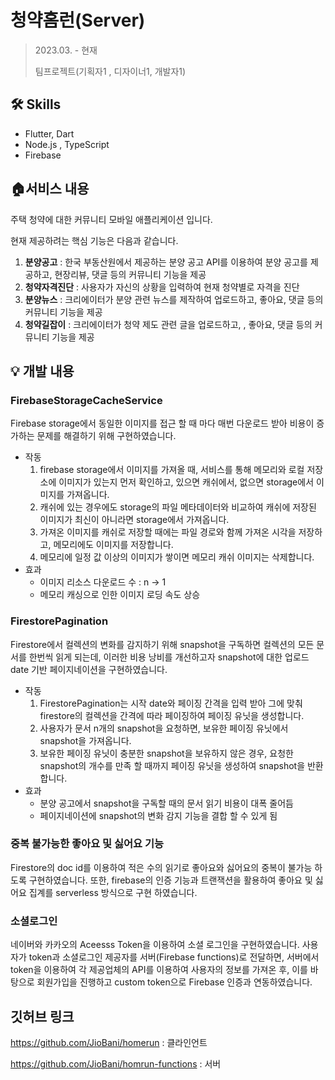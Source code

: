 # 청약홈런(Server)

> 2023.03. - 현재
>
> 팀프로젝트(기획자1 , 디자이너1, 개발자1)



## 🛠 Skills

- Flutter, Dart
- Node.js , TypeScript
- Firebase



## **🏠서비스 내용**

주택 청약에 대한 커뮤니티 모바일 애플리케이션 입니다.

현재 제공하려는 핵심 기능은 다음과 같습니다.

1. **분양공고** : 한국 부동산원에서 제공하는 분양 공고 API를 이용하여 분양 공고를 제공하고, 현장리뷰, 댓글 등의 커뮤니티 기능을 제공
2. **청약자격진단** : 사용자가 자신의 상황을 입력하여 현재 청약별로 자격을 진단
3. **분양뉴스** : 크리에이터가 분양 관련 뉴스를 제작하여 업로드하고, 좋아요, 댓글 등의 커뮤니티 기능을 제공
4. **청약길잡이** : 크리에이터가 청약 제도 관련 글을 업로드하고, , 좋아요, 댓글 등의 커뮤니티 기능을 제공

## 💡 개발 내용

### FirebaseStorageCacheService

Firebase storage에서 동일한 이미지를 접근 할 때 마다 매번 다운로드 받아 비용이 증가하는 문제를 해결하기 위해 구현하였습니다.

- 작동
  1. firebase storage에서 이미지를 가져올 때, 서비스를 통해 메모리와 로컬 저장소에 이미지가 있는지 먼저 확인하고, 있으면 캐쉬에서, 없으면 storage에서 이미지를 가져옵니다.
  2. 캐쉬에 있는 경우에도 storage의 파일 메타데이터와 비교하여 캐쉬에 저장된 이미지가 최신이 아니라면 storage에서 가져옵니다.
  3. 가져온 이미지를 캐쉬로 저장할 때에는 파일 경로와 함께 가져온 시각을 저장하고, 메모리에도 이미지를 저장합니다.
  4. 메모리에 일정 값 이상의 이미지가 쌓이면 메모리 캐쉬 이미지는 삭제합니다.
- 효과
  - 이미지 리소스 다운로드 수 : n → 1
  - 메모리 캐싱으로 인한 이미지 로딩 속도 상승

### FirestorePagination

Firestore에서 컬렉션의 변화를 감지하기 위해 snapshot을 구독하면 컬렉션의 모든 문서를 한번씩 읽게 되는데, 이러한 비용 낭비를 개선하고자 snapshot에 대한 업로드 date 기반 페이지네이션을 구현하였습니다.

- 작동
  1. FirestorePagination는 시작 date와 페이징 간격을 입력 받아 그에 맞춰 firestore의 컬렉션을 간격에 따라 페이징하여 페이징 유닛을 생성합니다.
  2. 사용자가 문서 n개의 snapshot을 요청하면, 보유한 페이징 유닛에서 snapshot을 가져옵니다.
  3. 보유한 페이징 유닛이 충분한 snapshot을 보유하지 않은 경우, 요청한 snapshot의 개수를 만족 할 때까지 페이징 유닛을 생성하여 snapshot을 반환합니다.
- 효과
  - 분양 공고에서 snapshot을 구독할 때의 문서 읽기 비용이 대폭 줄어듬
  - 페이지네이션에 snapshot의 변화 감지 기능을 결합 할 수 있게 됨

### 중복 불가능한 좋아요 및 싫어요 기능

Firestore의 doc id를 이용하여 적은 수의 읽기로 좋아요와 싫어요의 중복이 불가능 하도록 구현하였습니다. 또한, firebase의 인증 기능과 트랜잭션을 활용하여 좋아요 및 싫어요 집계를 serverless 방식으로 구현 하였습니다.

### 소셜로그인

네이버와 카카오의 Aceesss Token을 이용하여 소셜 로그인을 구현하였습니다. 사용자가 token과 소셜로그인 제공자를 서버(Firebase functions)로 전달하면, 서버에서 token을 이용하여 각 제공업체의 API를 이용하여 사용자의 정보를 가져온 후, 이를 바탕으로 회원가입을 진행하고 custom token으로 Firebase 인증과 연동하였습니다.





## 깃허브 링크

https://github.com/JioBani/homerun : 클라인언트

https://github.com/JioBani/homrun-functions : 서버
